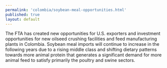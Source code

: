 ```yaml
--- 
permalink: 'colombia/soybean-meal-opportunities.html' 
published: true 
layout: default
---
```

<div id="soybean-meal-opportunities">
The FTA has created new opportunities for U.S. exporters and investment opportunities for new oilseed crushing facilities and feed manufacturing plants in Colombia. Soybean meal imports will continue to increase in the following years due to a rising middle class and shifting dietary patterns towards more animal protein that generates a significant demand for more animal feed to satisfy primarily the poultry and swine sectors.
</div>
